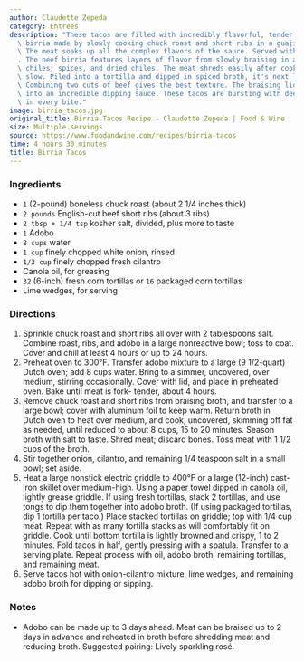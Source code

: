 ```yaml
---
author: Claudette Zepeda
category: Entrees
description: "These tacos are filled with incredibly flavorful, tender braised beef\
  \ birria made by slowly cooking chuck roast and short ribs in a guajillo chili adobo.\
  \ The meat soaks up all the complex flavors of the sauce. Served with dipping consomm\xE9\
  . The beef birria features layers of flavor from slowly braising in a blend of guajillo\
  \ chiles, spices, and dried chiles. The meat shreds easily after cooking low and\
  \ slow. Piled into a tortilla and dipped in spiced broth, it's next level tacos.\
  \ Combining two cuts of beef gives the best texture. The braising liquid transforms\
  \ into an incredible dipping sauce. These tacos are bursting with deep, spiced flavors\
  \ in every bite."
image: birria_tacos.jpg
original_title: Birria Tacos Recipe - Claudette Zepeda | Food & Wine
size: Multiple servings
source: https://www.foodandwine.com/recipes/birria-tacos
time: 4 hours 30 minutes
title: Birria Tacos
---
```

### Ingredients

* `1` (2-pound) boneless chuck roast (about 2 1/4 inches thick)
* `2 pounds` English-cut beef short ribs (about 3 ribs)
* `2 tbsp + 1/4 tsp` kosher salt, divided, plus more to taste
* `1` Adobo
* `8 cups` water
* `1 cup` finely chopped white onion, rinsed
* `1/3 cup` finely chopped fresh cilantro
* Canola oil, for greasing
* `32` (6-inch) fresh corn tortillas or `16` packaged corn tortillas
* Lime wedges, for serving

### Directions

1. Sprinkle chuck roast and short ribs all over with 2 tablespoons salt. Combine roast, ribs, and adobo in a large nonreactive bowl; toss to coat. Cover and chill at least 4 hours or up to 24 hours.
2. Preheat oven to 300°F. Transfer adobo mixture to a large (9 1/2-quart) Dutch oven; add 8 cups water. Bring to a simmer, uncovered, over medium, stirring occasionally. Cover with lid, and place in preheated oven. Bake until meat is fork- tender, about 4 hours.
3. Remove chuck roast and short ribs from braising broth, and transfer to a large bowl; cover with aluminum foil to keep warm. Return broth in Dutch oven to heat over medium, and cook, uncovered, skimming off fat as needed, until reduced to about 8 cups, 15 to 20 minutes. Season broth with salt to taste. Shred meat; discard bones. Toss meat with 1 1/2 cups of the broth.
4. Stir together onion, cilantro, and remaining 1/4 teaspoon salt in a small bowl; set aside.
5. Heat a large nonstick electric griddle to 400°F or a large (12-inch) cast-iron skillet over medium-high. Using a paper towel dipped in canola oil, lightly grease griddle. If using fresh tortillas, stack 2 tortillas, and use tongs to dip them together into adobo broth. (If using packaged tortillas, dip 1 tortilla per taco.) Place stacked tortillas on griddle; top with 1/4 cup meat. Repeat with as many tortilla stacks as will comfortably fit on griddle. Cook until bottom tortilla is lightly browned and crispy, 1 to 2 minutes. Fold tacos in half, gently pressing with a spatula. Transfer to a serving plate. Repeat process with oil, adobo broth, remaining tortillas, and remaining meat.
6. Serve tacos hot with onion-cilantro mixture, lime wedges, and remaining adobo broth for dipping or sipping.

### Notes

- Adobo can be made up to 3 days ahead. Meat can be braised up to 2 days in advance and reheated in broth before shredding meat and reducing broth. Suggested pairing: Lively sparkling rosé.